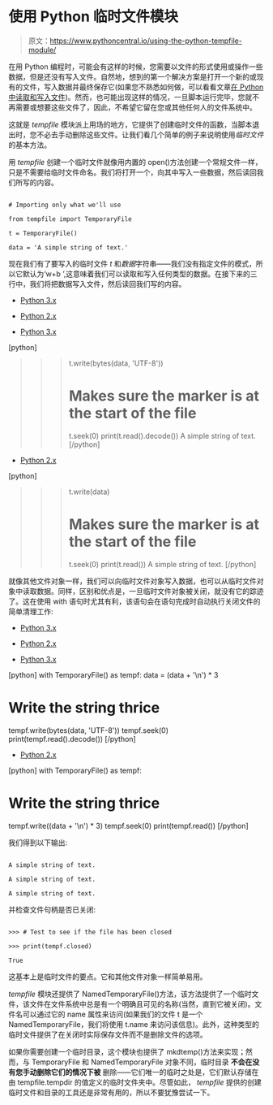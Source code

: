 # 使用 Python 临时文件模块

> 原文：<https://www.pythoncentral.io/using-the-python-tempfile-module/>

在用 Python 编程时，可能会有这样的时候，您需要以文件的形式使用或操作一些数据，但是还没有写入文件。自然地，想到的第一个解决方案是打开一个新的或现有的文件，写入数据并最终保存它(如果您不熟悉如何做，可以看看文章[在 Python 中读取和写入文件](https://www.pythoncentral.io/reading-and-writing-to-files-in-python/))。然而，也可能出现这样的情况，一旦脚本运行完毕，您就不再需要或想要这些文件了，因此，不希望它留在您或其他任何人的文件系统中。

这就是 *tempfile* 模块派上用场的地方，它提供了创建临时文件的函数，当脚本退出时，您不必去手动删除这些文件。让我们看几个简单的例子来说明使用*临时文件*的基本方法。

用 *tempfile* 创建一个临时文件就像用内置的 open()方法创建一个常规文件一样，只是不需要给临时文件命名。我们将打开一个，向其中写入一些数据，然后读回我们所写的内容。

```

# Importing only what we'll use

from tempfile import TemporaryFile

t = TemporaryFile()

data = 'A simple string of text.'

```

现在我们有了要写入的临时文件 *t* 和*数据*字符串——我们没有指定文件的模式，所以它默认为‘w+b ’,这意味着我们可以读取和写入任何类型的数据。在接下来的三行中，我们将把数据写入文件，然后读回我们写的内容。

*   [Python 3.x](#custom-tab-0-python-3-x)
*   [Python 2.x](#custom-tab-0-python-2-x)

*   [Python 3.x](#)

[python]
>>> t.write(bytes(data, 'UTF-8'))
>>> # Makes sure the marker is at the start of the file
>>> t.seek(0)
>>> print(t.read().decode())
A simple string of text.
[/python]

*   [Python 2.x](#)

[python]
>>> t.write(data)
>>> # Makes sure the marker is at the start of the file
>>> t.seek(0)
>>> print(t.read())
A simple string of text.
[/python]

就像其他文件对象一样，我们可以向临时文件对象写入数据，也可以从临时文件对象中读取数据。同样，区别和优点是，一旦临时文件对象被关闭，就没有它的踪迹了。这在使用 with 语句时尤其有利，该语句会在语句完成时自动执行关闭文件的简单清理工作:

*   [Python 3.x](#custom-tab-1-python-3-x)
*   [Python 2.x](#custom-tab-1-python-2-x)

*   [Python 3.x](#)

[python]
with TemporaryFile() as tempf:
data = (data + '\n') * 3
# Write the string thrice
tempf.write(bytes(data, 'UTF-8'))
tempf.seek(0)
print(tempf.read().decode())
[/python]

*   [Python 2.x](#)

[python]
with TemporaryFile() as tempf:
# Write the string thrice
tempf.write((data + '\n') * 3)
tempf.seek(0)
print(tempf.read())
[/python]

我们得到以下输出:

```

A simple string of text.

A simple string of text.

A simple string of text.

```

并检查文件句柄是否已关闭:

```

>>> # Test to see if the file has been closed

>>> print(tempf.closed)

True

```

这基本上是临时文件的要点。它和其他文件对象一样简单易用。

*tempfile* 模块还提供了 NamedTemporaryFile()方法，该方法提供了一个临时文件，该文件在文件系统中总是有一个明确且可见的名称(当然，直到它被关闭)。文件名可以通过它的 name 属性来访问(如果我们的文件 t 是一个 NamedTemporaryFile，我们将使用 t.name 来访问该信息)。此外，这种类型的临时文件提供了在关闭时实际保存文件而不是删除文件的选项。

如果你需要创建一个临时目录，这个模块也提供了 mkdtemp()方法来实现；然而，与 TemporaryFile 和 NamedTemporaryFile 对象不同，临时目录 **不会在没有您手动删除它们的情况下被** 删除——它们唯一的临时之处是，它们默认存储在由 tempfile.tempdir 的值定义的临时文件夹中。尽管如此， *tempfile* 提供的创建临时文件和目录的工具还是非常有用的，所以不要犹豫尝试一下。